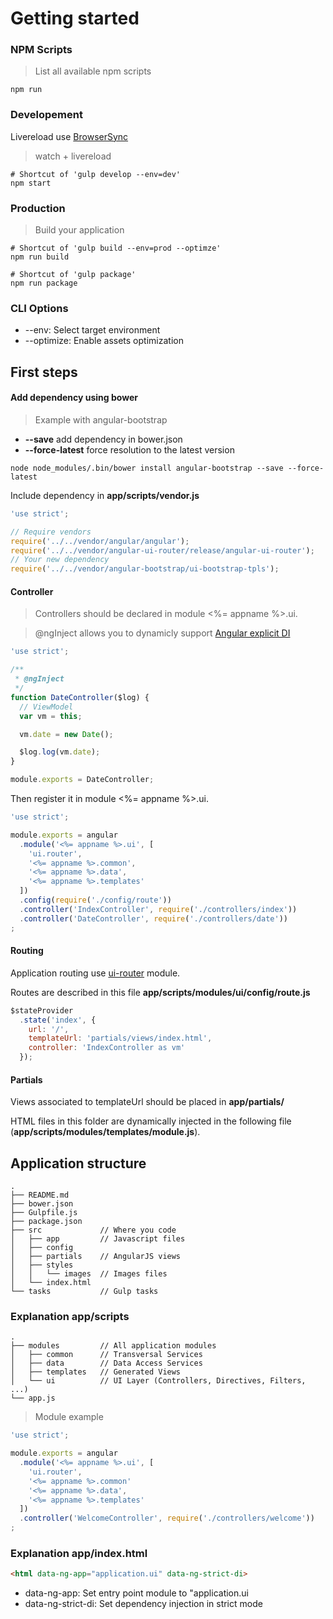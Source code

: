 # Getting started

### NPM Scripts

> List all available npm scripts

```console
npm run
```

### Developement

Livereload use [BrowserSync](http://www.browsersync.io)

> watch + livereload

```console
# Shortcut of 'gulp develop --env=dev'
npm start
```

### Production

> Build your application

```console
# Shortcut of 'gulp build --env=prod --optimze'
npm run build
```

```console
# Shortcut of 'gulp package'
npm run package
```

### CLI Options

- --env: Select target environment
- --optimize: Enable assets optimization

## First steps

#### Add dependency using bower

> Example with angular-bootstrap

- **--save** add dependency in  bower.json
- **--force-latest** force resolution to the latest version

```console
node node_modules/.bin/bower install angular-bootstrap --save --force-latest
```

Include dependency in **app/scripts/vendor.js**

```js
'use strict';

// Require vendors
require('../../vendor/angular/angular');
require('../../vendor/angular-ui-router/release/angular-ui-router');
// Your new dependency
require('../../vendor/angular-bootstrap/ui-bootstrap-tpls');
```


#### Controller

> Controllers should be declared in module <%= appname %>.ui.


> @ngInject allows you to dynamicly support [Angular explicit DI](https://docs.angularjs.org/guide/di)

```js
'use strict';

/**
 * @ngInject
 */
function DateController($log) {
  // ViewModel
  var vm = this;

  vm.date = new Date();

  $log.log(vm.date);
}

module.exports = DateController;
```

Then register it in module <%= appname %>.ui.

```js
'use strict';

module.exports = angular
  .module('<%= appname %>.ui', [
    'ui.router',
    '<%= appname %>.common',
    '<%= appname %>.data',
    '<%= appname %>.templates'
  ])
  .config(require('./config/route'))
  .controller('IndexController', require('./controllers/index'))
  .controller('DateController', require('./controllers/date'))
;
```

#### Routing

Application routing use [ui-router](https://github.com/angular-ui/ui-router) module.

Routes are described in this file **app/scripts/modules/ui/config/route.js**

```js
$stateProvider
  .state('index', {
    url: '/',
    templateUrl: 'partials/views/index.html',
    controller: 'IndexController as vm'
  });
```

#### Partials

Views associated to templateUrl should be placed in **app/partials/**

HTML files in this folder are dynamically injected in the following file (**app/scripts/modules/templates/module.js**).

## Application structure

```console
.
├── README.md
├── bower.json
├── Gulpfile.js
├── package.json
├── src             // Where you code
│   ├── app         // Javascript files
│   ├── config
│   ├── partials    // AngularJS views
│   ├── styles
│   │   └── images  // Images files
│   └── index.html
└── tasks           // Gulp tasks
```

### Explanation app/scripts

```console
.
├── modules         // All application modules
│   ├── common      // Transversal Services
│   ├── data        // Data Access Services
│   ├── templates   // Generated Views
│   └── ui          // UI Layer (Controllers, Directives, Filters, ...)
└── app.js
```

> Module example

```js
'use strict';

module.exports = angular
  .module('<%= appname %>.ui', [
    'ui.router',
    '<%= appname %>.common'
    '<%= appname %>.data',
    '<%= appname %>.templates'
  ])
  .controller('WelcomeController', require('./controllers/welcome'))
;
```

### Explanation app/index.html

```html
<html data-ng-app="application.ui" data-ng-strict-di>
```

- data-ng-app: Set entry point module to "application.ui
- data-ng-strict-di: Set dependency injection in strict mode
